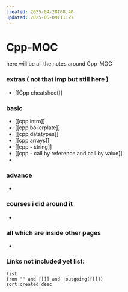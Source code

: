 ```yaml
---
created: 2025-04-28T08:40
updated: 2025-05-09T11:27
---
```


# Cpp-MOC

here will be all the notes around Cpp-MOC


### extras ( not that imp but still here )

- [[Cpp cheatsheet]]

### basic

- [[cpp intro]]
- [[cpp boilerplate]]
- [[cpp datatypes]]
- [[cpp arrays]]
- [[cpp - string]]
- [[cpp - call by reference and call by value]]
- 

### advance

- 


### courses i did around it

- 


### all which are inside other pages

- 


### **Links not included yet list:**
```dataview
list
from "" and [[]] and !outgoing([[]])
sort created desc
```
